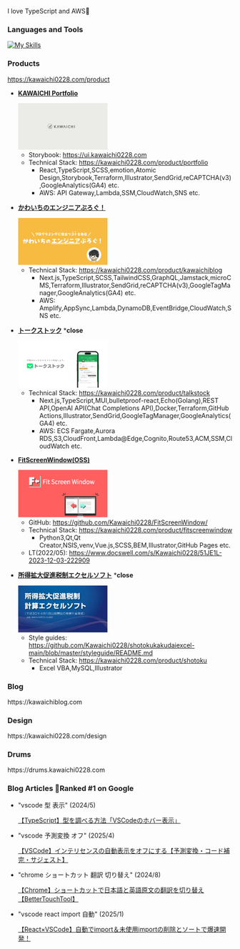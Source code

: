 I love TypeScript and AWS🥰

<h3 align="left">Languages and Tools</h3>

[![My Skills](https://skillicons.dev/icons?i=react,nextjs,vue,sass,ts,go,express,graphql,mysql,aws,terraform,docker,githubactions,py,ai,ps&perline=8)](https://skillicons.dev)

<h3 align="left">Products</h3>

https://kawaichi0228.com/product

- [**KAWAICHI Portfolio**](https://kawaichi0228.com/)

  <a href="https://kawaichi0228.com/">
    <img src="assets/kawaichi-portfolio.webp" alt="KAWAICHI Portfolio" width="200">
  </a>

  - Storybook: https://ui.kawaichi0228.com
  - Technical Stack: https://kawaichi0228.com/product/portfolio
    - React,TypeScript,SCSS,emotion,Atomic Design,Storybook,Terraform,Illustrator,SendGrid,reCAPTCHA(v3),GoogleAnalytics(GA4) etc.
    - AWS: API Gateway,Lambda,SSM,CloudWatch,SNS etc.

- [**かわいちのエンジニアぶろぐ！**](https://kawaichiblog.com/)

  <a href="https://kawaichiblog.com/">
    <img src="assets/kawaichi-blog.webp" alt="KAWAICHI Blog" width="200">
  </a>
  
  - Technical Stack: https://kawaichi0228.com/product/kawaichiblog
    - Next.js,TypeScript,SCSS,TailwindCSS,GraphQL,Jamstack,microCMS,Terraform,Illustrator,SendGrid,reCAPTCHA(v3),GoogleTagManager,GoogleAnalytics(GA4) etc.
    - AWS: Amplify,AppSync,Lambda,DynamoDB,EventBridge,CloudWatch,SNS etc.

- [**トークストック**](https://www.talkstock.jp/) ***close**
  
  <a href="https://www.talkstock.jp/">
    <img src="assets/talkstock.webp" alt="TalkStock" width="200">
  </a>

  - Technical Stack: https://kawaichi0228.com/product/talkstock
    - Next.js,TypeScript,MUI,bulletproof-react,Echo(Golang),REST API,OpenAI API(Chat Completions API),Docker,Terraform,GitHub Actions,Illustrator,SendGrid,GoogleTagManager,GoogleAnalytics(GA4) etc.
    - AWS: ECS Fargate,Aurora RDS,S3,CloudFront,Lambda@Edge,Cognito,Route53,ACM,SSM,CloudWatch etc.
  
- [**FitScreenWindow(OSS)**](https://fitscreenwindow.com/)

  <a href="https://fitscreenwindow.com/">
    <img src="assets/fitscreenwindow.webp" alt="FitScreenWindow" width="200">
  </a>

  - GitHub: https://github.com/Kawaichi0228/FitScreenWindow/
  - Technical Stack: https://kawaichi0228.com/product/fitscreenwindow
    - Python3,Qt,Qt Creator,NSIS,venv,Vue.js,SCSS,BEM,Illustrator,GitHub Pages etc.
  - LT(2022/05): https://www.docswell.com/s/Kawaichi0228/51JE1L-2023-12-03-222909

- [**所得拡大促進税制エクセルソフト**](https://github.com/Kawaichi0228/shotokukakudaiexcel-main/) ***close**

  <a href="https://github.com/Kawaichi0228/shotokukakudaiexcel-main/">
    <img src="assets/shotoku.webp" alt="所得拡大促進税制エクセルソフト" width="200">
  </a>
  
  - Style guides: https://github.com/Kawaichi0228/shotokukakudaiexcel-main/blob/master/styleguide/README.md
  - Technical Stack: https://kawaichi0228.com/product/shotoku
    - Excel VBA,MySQL,Illustrator

<h3 align="left">Blog</h3>
https://kawaichiblog.com

<h3 align="left">Design</h3>
https://kawaichi0228.com/design

<h3 align="left">Drums</h3>
https://drums.kawaichi0228.com

<h3 align="left">Blog Articles 👑Ranked #1 on Google</h3>

- "vscode 型 表示" (2024/5)
  
  [【TypeScript】型を調べる方法「VSCodeのホバー表示」](https://kawaichiblog.com/blog/yr2wzlvn2)

- "vscode 予測変換 オフ" (2025/4)
  
  [【VSCode】インテリセンスの自動表示をオフにする【予測変換・コード補完・サジェスト】](https://kawaichiblog.com/blog/auto-intellisense-off)

- "chrome ショートカット 翻訳 切り替え" (2024/8)
  
  [【Chrome】ショートカットで日本語と英語原文の翻訳を切り替え【BetterTouchTool】](https://kawaichiblog.com/blog/btt-translated-into-japanese)

- "vscode react import 自動" (2025/1)
  
  [【React×VSCode】自動でimport＆未使用importの削除とソートで爆速開発！](https://www.kawaichiblog.com/blog/ej-gewz8edl8)
